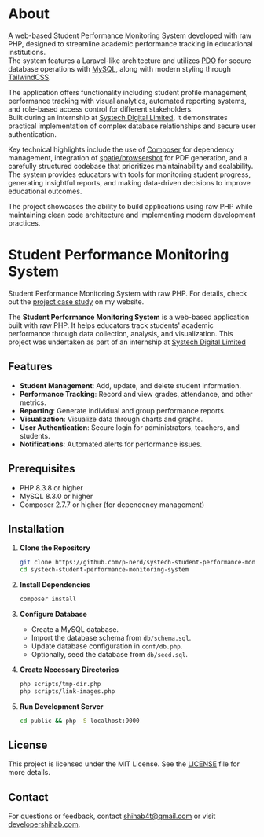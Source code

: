 # About

A web-based Student Performance Monitoring System developed with raw PHP,
designed to streamline academic performance tracking in educational institutions.  
The system features a Laravel-like architecture and utilizes [PDO](https://www.php.net/manual/en/book.pdo.php)
for secure database operations with [MySQL](https://www.mysql.com),
along with modern styling through [TailwindCSS](https://tailwindcss.com).

The application offers functionality including student profile management,
performance tracking with visual analytics, automated reporting systems,
and role-based access control for different stakeholders.  
Built during an internship at [Systech Digital Limited](https://www.systechdigital.com),
it demonstrates practical implementation of complex database relationships
and secure user authentication.

Key technical highlights include the use of [Composer](https://getcomposer.org)
for dependency management, integration of [spatie/browsershot](https://github.com/spatie/browsershot)
for PDF generation, and a carefully structured codebase that prioritizes maintainability and scalability.  
The system provides educators with tools for monitoring student progress,
generating insightful reports, and making data-driven decisions to improve educational outcomes.

The project showcases the ability to build applications using raw PHP
while maintaining clean code architecture and implementing modern development practices.

# Student Performance Monitoring System

Student Performance Monitoring System with raw PHP. For details, check out the [project case study](https://developershihab.com/projects/student-performance-monitoring-system) on my website.

The **Student Performance Monitoring System** is a web-based application built with raw PHP. It helps educators track students' academic performance through data collection, analysis, and visualization. This project was undertaken as part of an internship at [Systech Digital Limited](https://systechdigital.com)

## Features

- **Student Management**: Add, update, and delete student information.
- **Performance Tracking**: Record and view grades, attendance, and other metrics.
- **Reporting**: Generate individual and group performance reports.
- **Visualization**: Visualize data through charts and graphs.
- **User Authentication**: Secure login for administrators, teachers, and students.
- **Notifications**: Automated alerts for performance issues.

## Prerequisites

- PHP 8.3.8 or higher
- MySQL 8.3.0 or higher
- Composer 2.7.7 or higher (for dependency management)

## Installation

1. **Clone the Repository**

    ```sh
    git clone https://github.com/p-nerd/systech-student-performance-monitoring-system.git
    cd systech-student-performance-monitoring-system
    ```

2. **Install Dependencies**

    ```sh
    composer install
    ```

3. **Configure Database**

    - Create a MySQL database.
    - Import the database schema from `db/schema.sql`.
    - Update database configuration in `conf/db.php`.
    - Optionally, seed the database from `db/seed.sql`.

4. **Create Necessary Directories**

    ```sh
    php scripts/tmp-dir.php
    php scripts/link-images.php
    ```

5. **Run Development Server**

    ```sh
    cd public && php -S localhost:9000
    ```

## License

This project is licensed under the MIT License. See the [LICENSE](LICENSE) file for more details.

## Contact

For questions or feedback, contact [shihab4t@gmail.com](mailto:shihab4t@gmail.com) or visit [developershihab.com](https://developershihab.com).

